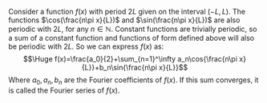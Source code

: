 Consider a function $f(x)$ with period $2L$ given on the interval $(-L,L)$. The functions $\cos(\frac{n\pi x}{L})$ and $\sin(\frac{n\pi x}{L})$ are also periodic with $2L$, for any $n\in\mathbb N$. Constant functions are trivially periodic, so a sum of a constant function and functions of form defined above will also be periodic with $2L$. So we can express $f(x)$ as:$$\Huge f(x)=\frac{a_0}{2}+\sum_{n=1}^\infty a_n\cos{\frac{n\pi x}{L}}+b_n\sin{\frac{n\pi x}{L}}$$
Where $a_0, a_n, b_n$ are the Fourier coefficients of $f(x)$. If this sum converges, it is called the Fourier series of $f(x)$.